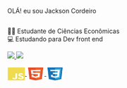 OLÁ! eu sou Jackson Cordeiro
##

👨‍🎓 Estudante de Ciências Econômicas<br>
💻 Estudando para Dev front end

<div align="left">
  <a href="https://github.com/jacksoncordeiro">
  <img height="140em" src="https://github-readme-stats.vercel.app/api?username=jacksoncordeiro&show_icons=true&theme=vision-friendly-dark&include_all_commits=true&count_private=true"/>
  <img height="140em" src="https://github-readme-stats.vercel.app/api/top-langs/?username=jacksoncordeiro&layout=compact&langs_count=7&theme=vision-friendly-dark"/>
</div>

<div style="display: inline_block"><br>
  <img align="center" alt="Jack-Js" height="30" width="40" src="https://raw.githubusercontent.com/devicons/devicon/master/icons/javascript/javascript-plain.svg">
  <img align="center" alt="Jack-HTML" height="30" width="40" src="https://raw.githubusercontent.com/devicons/devicon/master/icons/html5/html5-original.svg">
  <img align="center" alt="Jack-CSS" height="30" width="40" src="https://raw.githubusercontent.com/devicons/devicon/master/icons/css3/css3-original.svg">
</div>

##
